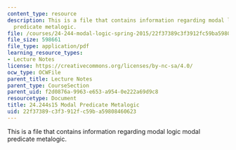 ```yaml
---
content_type: resource
description: This is a file that contains information regarding modal logic modal
  predicate metalogic.
file: /courses/24-244-modal-logic-spring-2015/22f37389c3f3912fc59ba59808460623_MIT24_244S15_Metalogic.pdf
file_size: 598661
file_type: application/pdf
learning_resource_types:
- Lecture Notes
license: https://creativecommons.org/licenses/by-nc-sa/4.0/
ocw_type: OCWFile
parent_title: Lecture Notes
parent_type: CourseSection
parent_uid: f2d0876a-9963-e653-a954-0e222a69d9c8
resourcetype: Document
title: 24.244s15 Modal Predicate Metalogic
uid: 22f37389-c3f3-912f-c59b-a59808460623
---
```

This is a file that contains information regarding modal logic modal predicate metalogic.